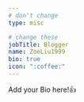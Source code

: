 ```yaml
---
# don't change
type: misc

# change these
jobTitle: Blogger
name: ZoeLiu1999
bio: true
icon: ":coffee:"
---
```


Add your Bio here!:+1: